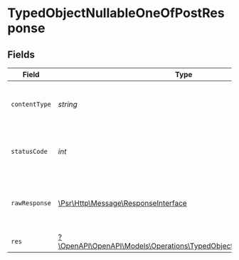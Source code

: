 # TypedObjectNullableOneOfPostResponse


## Fields

| Field                                                                                                                             | Type                                                                                                                              | Required                                                                                                                          | Description                                                                                                                       |
| --------------------------------------------------------------------------------------------------------------------------------- | --------------------------------------------------------------------------------------------------------------------------------- | --------------------------------------------------------------------------------------------------------------------------------- | --------------------------------------------------------------------------------------------------------------------------------- |
| `contentType`                                                                                                                     | *string*                                                                                                                          | :heavy_check_mark:                                                                                                                | HTTP response content type for this operation                                                                                     |
| `statusCode`                                                                                                                      | *int*                                                                                                                             | :heavy_check_mark:                                                                                                                | HTTP response status code for this operation                                                                                      |
| `rawResponse`                                                                                                                     | [\Psr\Http\Message\ResponseInterface](https://www.php-fig.org/psr/psr-7/#33-psrhttpmessageresponseinterface)                      | :heavy_minus_sign:                                                                                                                | Raw HTTP response; suitable for custom response parsing                                                                           |
| `res`                                                                                                                             | [?\OpenAPI\OpenAPI\Models\Operations\TypedObjectNullableOneOfPostRes](../../models/operations/TypedObjectNullableOneOfPostRes.md) | :heavy_minus_sign:                                                                                                                | OK                                                                                                                                |